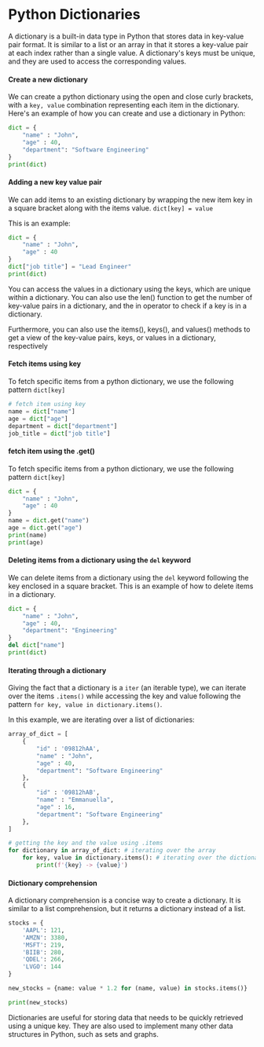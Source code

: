 # Python Dictionaries

A dictionary is a built-in data type in Python that stores data in key-value pair format. It is similar to a list or an array in that it stores a key-value pair at each index rather than a single value. A dictionary's keys must be unique, and they are used to access the corresponding values.

#### Create a new dictionary

We can create a python dictionary using the open and close curly brackets, with a `key, value` combination representing each item in the dictionary. Here's an example of how you can create and use a dictionary in Python:

```python
dict = {
    "name" : "John",
    "age" : 40,
    "department": "Software Engineering"
}
print(dict)
```

#### Adding a new key value pair

We can add items to an existing dictionary by wrapping the new item key in a square bracket along with the items value. `dict[key] = value`

This is an example:

```python
dict = {
    "name" : "John",
    "age" : 40
}
dict["job title"] = "Lead Engineer"
print(dict)
```

You can access the values in a dictionary using the keys, which are unique within a dictionary. You can also use the len() function to get the number of key-value pairs in a dictionary, and the in operator to check if a key is in a dictionary.

Furthermore, you can also use the items(), keys(), and values() methods to get a view of the key-value pairs, keys, or values in a dictionary, respectively

#### Fetch items using key

To fetch specific items from a python dictionary, we use the following pattern `dict[key]`

```python
# fetch item using key
name = dict["name"]
age = dict["age"]
department = dict["department"]
job_title = dict["job title"]
```

#### fetch item using the .get()

To fetch specific items from a python dictionary, we use the following pattern `dict[key]`

```python
dict = {
    "name" : "John",
    "age" : 40
}
name = dict.get("name")
age = dict.get("age")
print(name)
print(age)
```

#### Deleting items from a dictionary using the `del` keyword

We can delete items from a dictionary using the `del` keyword following the key enclosed in a square bracket. This is an example of how to delete items in a dictionary.

```python
dict = {
    "name" : "John",
    "age" : 40,
    "department": "Engineering"
}
del dict["name"]
print(dict)
```

#### Iterating through a dictionary

Giving the fact that a dictionary is a `iter` (an iterable type), we can iterate over the items `.items()` while accessing the key and value following the pattern `for key, value in dictionary.items()`.

In this example, we are iterating over a list of dictionaries:

```python
array_of_dict = [
    {
        "id" : '09812hAA',
        "name" : "John",
        "age" : 40,
        "department": "Software Engineering"
    },
    {
        "id" : '09812hAB',
        "name" : "Emmanuella",
        "age" : 16,
        "department": "Software Engineering"
    },
]

# getting the key and the value using .items
for dictionary in array_of_dict: # iterating over the array
    for key, value in dictionary.items(): # iterating over the dictionary items
        print(f'{key} -> {value}')
```

#### Dictionary comprehension

A dictionary comprehension is a concise way to create a dictionary. It is similar to a list comprehension, but it returns a dictionary instead of a list.

```python
stocks = {
    'AAPL': 121,
    'AMZN': 3380,
    'MSFT': 219,
    'BIIB': 280,
    'QDEL': 266,
    'LVGO': 144
}

new_stocks = {name: value * 1.2 for (name, value) in stocks.items()}

print(new_stocks)
```

Dictionaries are useful for storing data that needs to be quickly retrieved using a unique key. They are also used to implement many other data structures in Python, such as sets and graphs.
